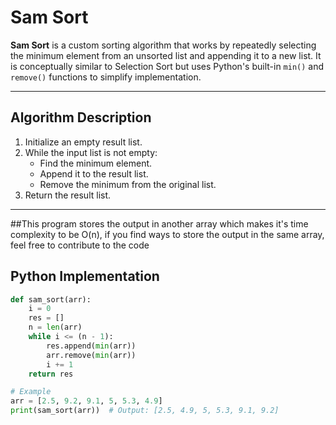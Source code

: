 # Sam Sort

**Sam Sort** is a custom sorting algorithm that works by repeatedly selecting the minimum element from an unsorted list and appending it to a new list. It is conceptually similar to Selection Sort but uses Python's built-in `min()` and `remove()` functions to simplify implementation.

---

## Algorithm Description

1. Initialize an empty result list.
2. While the input list is not empty:
   - Find the minimum element.
   - Append it to the result list.
   - Remove the minimum from the original list.
3. Return the result list.

---

##This program stores the output in another array which makes it's time complexity to be O(n), if you find ways to store the output in the same array, feel free to contribute to the code

## Python Implementation

```python
def sam_sort(arr):
    i = 0
    res = []
    n = len(arr)
    while i <= (n - 1):
        res.append(min(arr))
        arr.remove(min(arr))
        i += 1
    return res

# Example
arr = [2.5, 9.2, 9.1, 5, 5.3, 4.9]
print(sam_sort(arr))  # Output: [2.5, 4.9, 5, 5.3, 9.1, 9.2]
